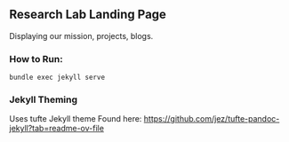 ## Research Lab Landing Page

Displaying our mission, projects, blogs.

### How to Run:

`bundle exec jekyll serve`

### Jekyll Theming

Uses tufte Jekyll theme
Found here: https://github.com/jez/tufte-pandoc-jekyll?tab=readme-ov-file
